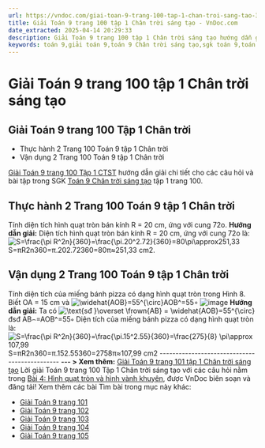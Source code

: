 ```yaml
---
url: https://vndoc.com/giai-toan-9-trang-100-tap-1-chan-troi-sang-tao-325173
title: Giải Toán 9 trang 100 tập 1 Chân trời sáng tạo - VnDoc.com
date_extracted: 2025-04-14 20:29:33
description: Giải Toán 9 trang 100 tập 1 Chân trời sáng tạo hướng dẫn giải chi tiết các câu hỏi và bài tập trong SGK Toán 9 Chân trời sáng tạo tập 1.
keywords: toán 9,giải toán 9,toán 9 Chân trời sáng tạo,sgk toán 9,toán lớp 9,toán lớp 9 Chân trời sáng tạo,sgk toán 9 Chân trời sáng tạo,toán 9 ctst,giải sgk toán 9 Chân trời sáng tạo,toán 9 Chân trời sáng tạo tập 1,giải bài tập toán 9 Chân trời sáng tạo,Hình quạt tròn và hình vành khuyên,toán 9 Chân trời sáng tạo tập 1 trang 102,toán 9 Chân trời sáng tạo trang 99,toán 9 Chân trời sáng tạo trang 101,toán 9 trang 100,giải toán 9 trang 100,toán 9 trang 100 chân trời,giải toán 9 trang 100 chân trời
---
```


# Giải Toán 9 trang 100 tập 1 Chân trời sáng tạo
## **Giải Toán 9 trang 100 Tập 1 Chân trời**
  * Thực hành 2 Trang 100 Toán 9 tập 1 Chân trời
  * Vận dụng 2 Trang 100 Toán 9 tập 1 Chân trời

[Giải Toán 9 trang 100 Tập 1 CTST](<https://vndoc.com/giai-toan-9-trang-100-tap-1-chan-troi-sang-tao-325173>) hướng dẫn giải chi tiết cho các câu hỏi và bài tập trong SGK [Toán 9 Chân trời sáng tạo](<https://vndoc.com/toan-9-chan-troi-sang-tao>) tập 1 trang 100.
## **Thực hành 2 Trang 100 Toán 9 tập 1 Chân trời**
Tính diện tích hình quạt tròn bán kính R = 20 cm, ứng với cung 72o.
**Hướng dẫn giải:**
Diện tích hình quạt tròn bán kính R = 20 cm, ứng với cung 72o là:
![S=\\frac{\\pi R^2n}{360}=\\frac{\\pi.20^2.72}{360}=80\\pi\\approx251,33](https://i.vdoc.vn/data/image/blank.png)S=πR2n360=π.202.72360=80π≈251,33 cm2.
## **Vận dụng 2 Trang 100 Toán 9 tập 1 Chân trời**
Tính diện tích của miếng bánh pizza có dạng hình quạt tròn trong Hình 8. Biết OA = 15 cm và ![\\widehat{AOB}=55^{\\circ}](https://i.vdoc.vn/data/image/blank.png)AOB^=55∘
![image](https://i.vdoc.vn/data/image/2024/07/26/638576064259465217.png)
**Hướng dẫn giải:**
Ta có ![\\text{sđ }\\overset \\frown{AB} = \\widehat{AOB}=55^{\\circ}](https://i.vdoc.vn/data/image/blank.png)đsđ AB⌢=AOB^=55∘
Diện tích của miếng bánh pizza có dạng hình quạt tròn là:
![S=\\frac{\\pi R^2n}{360}=\\frac{\\pi.15^2.55}{360}=\\frac{275}{8} \\pi\\approx 107,99](https://i.vdoc.vn/data/image/blank.png)S=πR2n360=π.152.55360=2758π≈107,99 cm2
\----------------------------------------------
**\--- > Xem thêm:** [Giải Toán 9 trang 101 tập 1 Chân trời sáng tạo](<https://vndoc.com/giai-toan-9-trang-101-tap-1-chan-troi-sang-tao-325176>)
Lời giải Toán 9 trang 100 Tập 1 Chân trời sáng tạo với các câu hỏi nằm trong [Bài 4: Hình quạt tròn và hình vành khuyên](<https://vndoc.com/toan-9-chan-troi-sang-tao-bai-4-hinh-quat-tron-va-hinh-vanh-khuyen-321053>), được VnDoc biên soạn và đăng tải\!
Xem thêm các bài Tìm bài trong mục này khác:
  * [Giải Toán 9 trang 101](</giai-toan-9-trang-101-tap-1-chan-troi-sang-tao-325176>)
  * [Giải Toán 9 trang 102](</giai-toan-9-trang-102-tap-1-chan-troi-sang-tao-325181>)
  * [Giải Toán 9 trang 103](</giai-toan-9-trang-103-tap-1-chan-troi-sang-tao-325183>)
  * [Giải Toán 9 trang 104](</giai-toan-9-trang-104-tap-1-chan-troi-sang-tao-325187>)
  * [Giải Toán 9 trang 105](</giai-toan-9-trang-105-tap-1-chan-troi-sang-tao-325188>)

